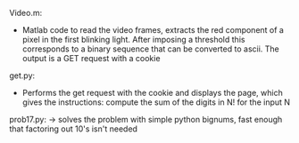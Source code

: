 Video.m:
*  Matlab code to read the video frames, extracts the red component of a pixel in the first blinking light. After imposing a threshold this corresponds to a binary sequence that can be converted to ascii. The output is a GET request with a cookie

get.py:
* Performs the get request with the cookie and displays the page, which gives the instructions: compute the sum of the digits in N! for the input N

prob17.py:
 -> solves the problem with simple python bignums, fast enough that factoring out 10's isn't needed
